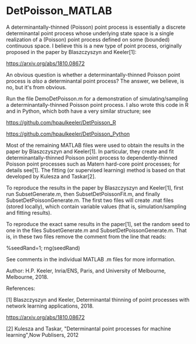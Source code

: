 # DetPoisson_MATLAB

A determinantally-thinned (Poisson) point process is essentially a discrete determinantal point process whose underlying state space is a single realization of a (Poisson) point process defined on some (bounded) continuous space. I believe this is a new type of point process, originally proposed in the paper by Blaszczyszyn and Keeler[1]: 

https://arxiv.org/abs/1810.08672

An obvious question is whether a determinantally-thinned Poisson point process is *also* a determinantal point process? The answer, we believe, is no, but it's from obvious. 

Run the file DemoDetPoisson.m for a demonstration of simulating/sampling a determinantally-thinned Poisson point process. I also wrote this code in R and in Python, which both have a very similar structure; see  

https://github.com/hpaulkeeler/DetPoisson_R 

https://github.com/hpaulkeeler/DetPoisson_Python

Most of the remaining MATLAB files were used to obtain the results in the paper by Blaszczyszyn and Keeler[1]. In particular, they create and fit determinantally-thinned Poisson point process to dependently-thinned Poisson point processes such as Matern hard-core point processes; for details see[1]. The fitting (or supervised learning) method is based on that developed by Kulesza and Taskar[2].

To reproduce the results in the paper by Blaszczyszyn and Keeler[1], first run SubsetGenerate.m, then SubsetDetPoissonFit.m, and finally SubsetDetPoissonGenerate.m. The first two files will create .mat files (stored locally), which contain variable values (that is, simulation/sampling and fitting results). 

To reproduce the exact same results in the paper[1], set the random seed to one in the files SubsetGenerate.m and SubsetDetPoissonGenerate.m. That is, in these two files remove the comment from the line that reads:

%seedRand=1; rng(seedRand) 

See comments in the individual MATLAB .m files for more information. 

Author: H.P. Keeler, Inria/ENS, Paris, and University of Melbourne,
Melbourne, 2018.

References:

[1] Blaszczyszyn and Keeler, Determinantal thinning of point processes
with network learning applications, 2018.

https://arxiv.org/abs/1810.08672

[2] Kulesza and Taskar, "Determinantal point processes for machine learning",Now Publisers, 2012
